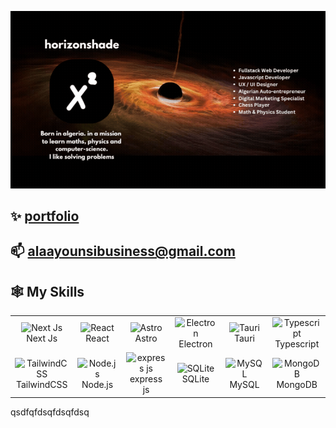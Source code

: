 ![I am GitHub Readme Generator's creator](https://raw.githubusercontent.com/Alaa-Younsi/Alaa-Younsi/main/info.gif)

## ✨ [ portfolio](https://alaa-younsi.github.io/Portfolio/)

## 📫 alaayounsibusiness@gmail.com

## 🕸️ My Skills

<div align="center">
  <table>
    <tbody>
      <tr>
        <td align="center" width="96">
          <img src="https://assets.vercel.com/image/upload/v1662130559/nextjs/Icon_light_background.png" width="48" height="48" alt="Next Js">
          <br>Next Js
        </td>
        <td align="center" width="96">
          <img src="https://upload.wikimedia.org/wikipedia/commons/thumb/a/a7/React-icon.svg/768px-React-icon.svg.png" width="48" height="48" alt="React">
          <br>React
        </td>
         <td align="center" width="96">
          <img src="https://upload.vectorlogo.zone/logos/astrobuild/images/6e57e95c-f489-4183-b493-d2c47b173fa6.svg" width="48" height="48" alt="Astro">
          <br>Astro
        </td>
        <td align="center" width="96">
          <img src="https://www.vectorlogo.zone/logos/electronjs/electronjs-icon.svg" width="48" height="48" alt="Electron">
          <br>Electron
        </td>
        <td align="center" width="96">
          <img src="https://seeklogo.com/images/T/tauri-logo-39352BD5A1-seeklogo.com.png" width="48" height="48" alt="Tauri">
          <br>Tauri
        </td>
        <td align="center" width="96">
          <img src="https://www.vectorlogo.zone/logos/typescriptlang/typescriptlang-icon.svg" width="48" height="48" alt="Typescript">
          <br>Typescript
        </td>
      </tr>
      <tr>
        <td align="center" width="96">
          <img src="https://www.vectorlogo.zone/logos/tailwindcss/tailwindcss-icon.svg" width="48" height="48" alt="TailwindCSS">
          <br>TailwindCSS
        </td>
        <td align="center" width="96">
          <img src="https://www.vectorlogo.zone/logos/nodejs/nodejs-icon.svg" width="48" height="48" alt="Node.js">
          <br>Node.js
        </td>
           <td align="center" width="96">
          <img src="https://www.vectorlogo.zone/logos/expressjs/expressjs-icon.svg" width="48" height="48" alt="express js">
          <br>express js
        </td>
        <td align="center" width="96">
          <img src="https://www.vectorlogo.zone/logos/sqlite/sqlite-icon.svg" width="48" height="48" alt="SQLite">
          <br>SQLite
        </td>
        <td align="center" width="96">
          <img src="https://www.vectorlogo.zone/logos/mysql/mysql-icon.svg" width="48" height="48" alt="MySQL">
          <br>MySQL
        </td>
        <td align="center" width="96">
          <img src="https://www.vectorlogo.zone/logos/mongodb/mongodb-icon.svg" width="48" height="48" alt="MongoDB">
          <br>MongoDB
        </td>
      </tr>
    </tbody>
  </table>
</div>

qsdfqfdsqfdsqfdsq
